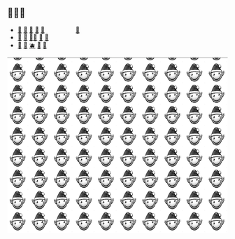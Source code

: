 ## 🙈🩵🍌
<div>
  <ul>
    <li>
      <a href="hxxps://yyy.something[dotplace/" target="_blank">🍏</a>
      <a href="hxxps://yyy.something[dotplace/" target="_blank">🍎</a>
      <a href="hxxps://yyy.something[dotplace/" target="_blank">🍐</a>
      <a href="hxxps://yyy.something[dotplace/" target="_blank">🥝</a>
      <a href="hxxps://yyy.something[dotplace/" target="_blank">🍑</a>&nbsp;&nbsp;&nbsp;&nbsp;&nbsp;&nbsp;&nbsp;&nbsp;&nbsp;&nbsp;&nbsp;&nbsp;&nbsp;&nbsp;&nbsp;&nbsp;&nbsp;&nbsp;<a href="https://goldfishthebountyhunterfoundation.github.io/" target="_blank">🍌</a>
    </li>
    <li>
      <a href="hxxps://yyy.something[dotplace/" target="_blank">🍊</a>
      <a href="hxxps://yyy.something[dotplace/" target="_blank">🍋</a>
      <a href="hxxps://yyy.something[dotplace/" target="_blank">🍋‍🟩</a>
      <a href="hxxps://yyy.something[dotplace/" target="_blank">🍉</a>
      <a href="hxxps://yyy.something[dotplace/" target="_blank">🥭</a>
    </li>
    <li>
      <a href="hxxps://yyy.something[dotplace/" target="_blank">🍇</a>
      <a href="hxxps://yyy.something[dotplace/" target="_blank">🍓</a>
      <a href="hxxps://yyy.something[dotplace/" target="_blank">🫐</a>
      <a href="hxxps://yyy.something[dotplace/" target="_blank">🍒</a>
      <a href="hxxps://yyy.something[dotplace/" target="_blank">🍍</a>
    </li>
  </ul>
</div>
<!-- <img src="https://github.com/goldfishthebountyhunter/goldfishthebountyhunter/blob/0808f7b29f4a4f97a11c635b19b7fa3571d242b5/GoLdFiShThEbOuNtYhUnTeR_sErVeR.gif" height="500" width="900"> --->
<!--- <img src="https://cdn.glitch.me/a68a53e1-647b-40a5-b0d1-008ff3d06667%2F72df0f943d1ad1d9-cute-cartoon-gif-on-gifer-by-buzanin.gif" height="500" width="500"> --->
<!--- <img src="https://github.com/goldfishthebountyhunter/goldfishthebountyhunter/blob/9a5bc6d3fe289a346c4313f96bbed9a5f6718d8a/GoLdFiShThEbOuNtYhUnTeR_sErVeR2.png"> --->

<img src="https://github.com/goldfishthebountyhunter/goldfishthebountyhunter/blob/e27ce8ba3a4c3851378e7e161ed9e4b1cee6aa5c/gftb_github_asset_1.png" height="400" width="600">

<!--
<img src="https://raw.githubusercontent.com/goldfishthebountyhunter/goldfishthebountyhunter/main/GoLdFiShThEbOuNtYhUnTeR_cUsToM_wAlLpApEr.png">
**goldfishthebountyhunter/goldfishthebountyhunter** is a ✨ _special_ ✨ repository because its `README.md` (this file) appears on your GitHub profile.
## MCArth ##
Here are some ideas to get you started:

- 🔭 I’m currently working on ...
- 🌱 I’m currently learning ...
- 👯 I’m looking to collaborate on ...
- 🤔 I’m looking for help with ...
- 💬 Ask me about ...
- 📫 How to reach me: ...
- 😄 Pronouns: ...
- ⚡ Fun fact: ...
-->
